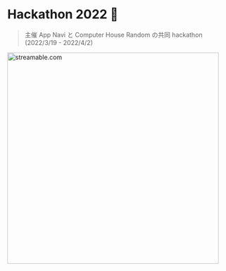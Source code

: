 # Hackathon 2022 🌸
> 主催 App Navi と Computer House Random の共同 hackathon (2022/3/19 - 2022/4/2)

<a href="https://streamable.com/e/czqpic">
  <img src="https://i.imgur.com/jacfkI6.png" title="streamable.com" width="480">
</a>
